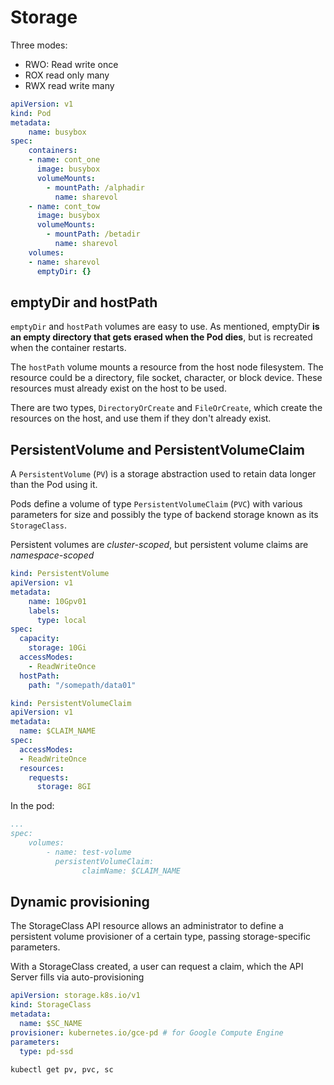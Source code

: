 # Storage

Three modes:
* RWO: Read write once
* ROX read only many
* RWX read write many

```yaml
apiVersion: v1
kind: Pod
metadata:
    name: busybox
spec:
    containers:
    - name: cont_one
      image: busybox
      volumeMounts:
        - mountPath: /alphadir
          name: sharevol
    - name: cont_tow
      image: busybox
      volumeMounts:
        - mountPath: /betadir
          name: sharevol
    volumes:
    - name: sharevol
      emptyDir: {}
```

## emptyDir and hostPath

`emptyDir` and `hostPath` volumes are easy to use. As mentioned, emptyDir **is an empty directory that gets erased when 
the Pod dies**, but is recreated when the container restarts. 

The `hostPath` volume mounts a resource from the host node filesystem. The resource could be a directory, file socket, 
character, or block device. These resources must already exist on the host to be used. 

There are two types, `DirectoryOrCreate` and `FileOrCreate`, which create the resources on the host, and use them if 
they don't already exist.

## PersistentVolume and PersistentVolumeClaim

A `PersistentVolume` (`PV`) is a storage abstraction used to retain data longer than the Pod using it. 

Pods define a volume of type `PersistentVolumeClaim` (`PVC`) with various parameters for size and possibly the type of 
backend storage known as its `StorageClass`.

Persistent volumes are _cluster-scoped_, but persistent volume claims are _namespace-scoped_

```yaml
kind: PersistentVolume
apiVersion: v1
metadata:
    name: 10Gpv01
    labels:
      type: local
spec:
  capacity:
    storage: 10Gi
  accessModes:
    - ReadWriteOnce
  hostPath:
    path: "/somepath/data01"
```

```yaml
kind: PersistentVolumeClaim
apiVersion: v1
metadata:
  name: $CLAIM_NAME
spec:
  accessModes:
  - ReadWriteOnce
  resources:
    requests:
      storage: 8GI
```

In the pod:
```yaml
...
spec:
    volumes:
        - name: test-volume
          persistentVolumeClaim:
                claimName: $CLAIM_NAME
```

## Dynamic provisioning

The StorageClass API resource allows an administrator to define a persistent volume provisioner of a certain type, passing storage-specific parameters.

With a StorageClass created, a user can request a claim, which the API Server fills via auto-provisioning

```yaml
apiVersion: storage.k8s.io/v1        
kind: StorageClass
metadata:
  name: $SC_NAME
provisioner: kubernetes.io/gce-pd # for Google Compute Engine
parameters:
  type: pd-ssd
```

```shell
kubectl get pv, pvc, sc
```

